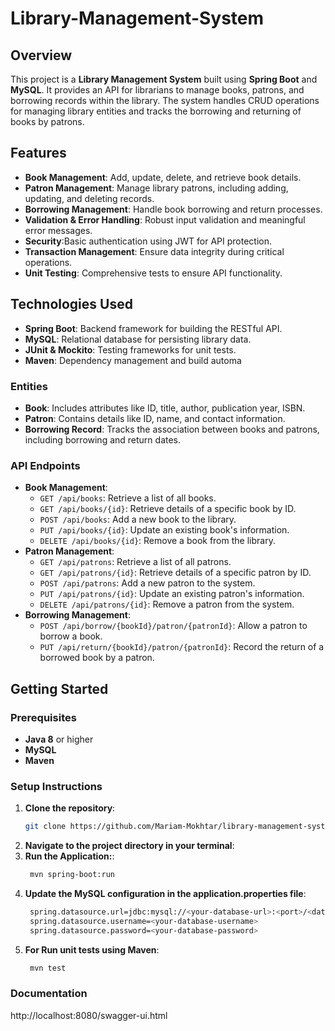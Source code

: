 # Library-Management-System

## Overview

This project is a **Library Management System** built using **Spring Boot** and **MySQL**. It provides an API for librarians to manage books, patrons, and borrowing records within the library. The system handles CRUD operations for managing library entities and tracks the borrowing and returning of books by patrons.

## Features

- **Book Management**: Add, update, delete, and retrieve book details.
- **Patron Management**: Manage library patrons, including adding, updating, and deleting records.
- **Borrowing Management**: Handle book borrowing and return processes.
- **Validation & Error Handling**: Robust input validation and meaningful error messages.
- **Security**:Basic authentication using JWT for API protection.
- **Transaction Management**: Ensure data integrity during critical operations.
- **Unit Testing**: Comprehensive tests to ensure API functionality.

## Technologies Used

- **Spring Boot**: Backend framework for building the RESTful API.
- **MySQL**: Relational database for persisting library data.
- **JUnit & Mockito**: Testing frameworks for unit tests.
- **Maven**: Dependency management and build automa

### Entities

- **Book**: Includes attributes like ID, title, author, publication year, ISBN.
- **Patron**: Contains details like ID, name, and contact information.
- **Borrowing Record**: Tracks the association between books and patrons, including borrowing and return dates.

### API Endpoints

- **Book Management**:
  - `GET /api/books`: Retrieve a list of all books.
  - `GET /api/books/{id}`: Retrieve details of a specific book by ID.
  - `POST /api/books`: Add a new book to the library.
  - `PUT /api/books/{id}`: Update an existing book's information.
  - `DELETE /api/books/{id}`: Remove a book from the library.
- **Patron Management**:
  - `GET /api/patrons`: Retrieve a list of all patrons.
  - `GET /api/patrons/{id}`: Retrieve details of a specific patron by ID.
  - `POST /api/patrons`: Add a new patron to the system.
  - `PUT /api/patrons/{id}`: Update an existing patron's information.
  - `DELETE /api/patrons/{id}`: Remove a patron from the system.
- **Borrowing Management**:
  - `POST /api/borrow/{bookId}/patron/{patronId}`: Allow a patron to borrow a book.
  - `PUT /api/return/{bookId}/patron/{patronId}`: Record the return of a borrowed book by a patron.

## Getting Started

### Prerequisites

- **Java 8** or higher
- **MySQL**
- **Maven**

### Setup Instructions

1. **Clone the repository**:
   ```bash
   git clone https://github.com/Mariam-Mokhtar/library-management-system.git

2. **Navigate to the project directory in your terminal**:
3. **Run the Application:**:
   ```bash
    mvn spring-boot:run
4. **Update the MySQL configuration in the application.properties file**:
   ```bash
    spring.datasource.url=jdbc:mysql://<your-database-url>:<port>/<database-name>?useSSL=false&serverTimezone=UTC
    spring.datasource.username=<your-database-username>
    spring.datasource.password=<your-database-password>
5. **For Run unit tests using Maven**:
   ```bash
    mvn test

### Documentation 
http://localhost:8080/swagger-ui.html
